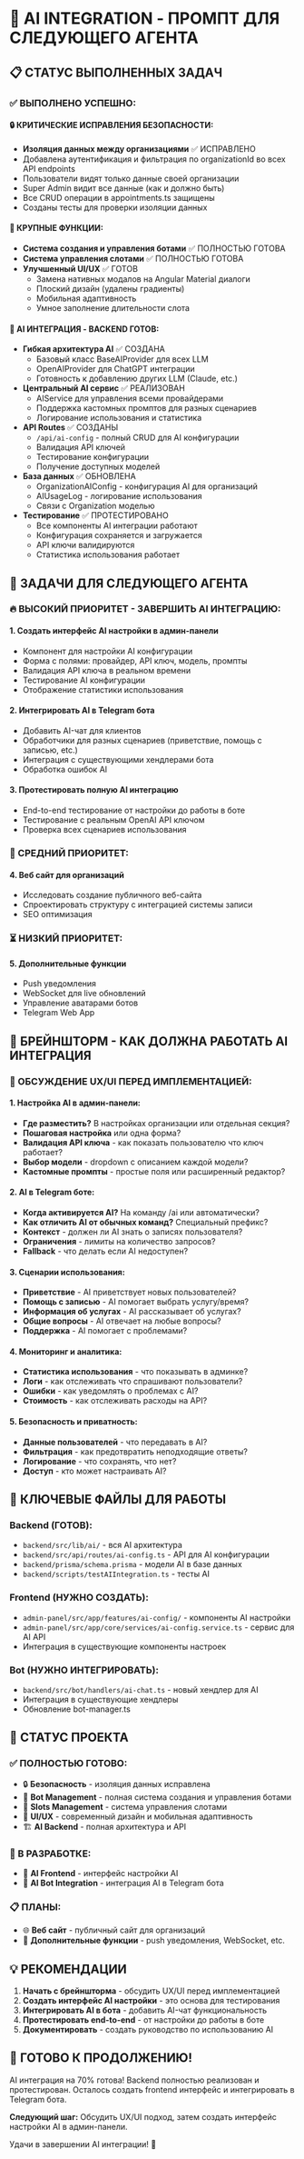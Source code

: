 # 🤖 AI INTEGRATION - ПРОМПТ ДЛЯ СЛЕДУЮЩЕГО АГЕНТА

## 📋 СТАТУС ВЫПОЛНЕННЫХ ЗАДАЧ

### ✅ ВЫПОЛНЕНО УСПЕШНО:

#### 🔒 КРИТИЧЕСКИЕ ИСПРАВЛЕНИЯ БЕЗОПАСНОСТИ:
- **Изоляция данных между организациями** ✅ ИСПРАВЛЕНО
- Добавлена аутентификация и фильтрация по organizationId во всех API endpoints
- Пользователи видят только данные своей организации
- Super Admin видит все данные (как и должно быть)
- Все CRUD операции в appointments.ts защищены
- Созданы тесты для проверки изоляции данных

#### 🚀 КРУПНЫЕ ФУНКЦИИ:
- **Система создания и управления ботами** ✅ ПОЛНОСТЬЮ ГОТОВА
- **Система управления слотами** ✅ ПОЛНОСТЬЮ ГОТОВА
- **Улучшенный UI/UX** ✅ ГОТОВ
  - Замена нативных модалов на Angular Material диалоги
  - Плоский дизайн (удалены градиенты)
  - Мобильная адаптивность
  - Умное заполнение длительности слота

#### 🤖 AI ИНТЕГРАЦИЯ - BACKEND ГОТОВ:
- **Гибкая архитектура AI** ✅ СОЗДАНА
  - Базовый класс BaseAIProvider для всех LLM
  - OpenAIProvider для ChatGPT интеграции
  - Готовность к добавлению других LLM (Claude, etc.)
- **Центральный AI сервис** ✅ РЕАЛИЗОВАН
  - AIService для управления всеми провайдерами
  - Поддержка кастомных промптов для разных сценариев
  - Логирование использования и статистика
- **API Routes** ✅ СОЗДАНЫ
  - `/api/ai-config` - полный CRUD для AI конфигурации
  - Валидация API ключей
  - Тестирование конфигурации
  - Получение доступных моделей
- **База данных** ✅ ОБНОВЛЕНА
  - OrganizationAIConfig - конфигурация AI для организаций
  - AIUsageLog - логирование использования
  - Связи с Organization моделью
- **Тестирование** ✅ ПРОТЕСТИРОВАНО
  - Все компоненты AI интеграции работают
  - Конфигурация сохраняется и загружается
  - API ключи валидируются
  - Статистика использования работает

## 🎯 ЗАДАЧИ ДЛЯ СЛЕДУЮЩЕГО АГЕНТА

### 🔥 ВЫСОКИЙ ПРИОРИТЕТ - ЗАВЕРШИТЬ AI ИНТЕГРАЦИЮ:

#### 1. **Создать интерфейс AI настройки в админ-панели**
- Компонент для настройки AI конфигурации
- Форма с полями: провайдер, API ключ, модель, промпты
- Валидация API ключа в реальном времени
- Тестирование AI конфигурации
- Отображение статистики использования

#### 2. **Интегрировать AI в Telegram бота**
- Добавить AI-чат для клиентов
- Обработчики для разных сценариев (приветствие, помощь с записью, etc.)
- Интеграция с существующими хендлерами бота
- Обработка ошибок AI

#### 3. **Протестировать полную AI интеграцию**
- End-to-end тестирование от настройки до работы в боте
- Тестирование с реальным OpenAI API ключом
- Проверка всех сценариев использования

### 🔄 СРЕДНИЙ ПРИОРИТЕТ:

#### 4. **Веб сайт для организаций**
- Исследовать создание публичного веб-сайта
- Спроектировать структуру с интеграцией системы записи
- SEO оптимизация

### ⏳ НИЗКИЙ ПРИОРИТЕТ:

#### 5. **Дополнительные функции**
- Push уведомления
- WebSocket для live обновлений
- Управление аватарами ботов
- Telegram Web App

## 🧠 БРЕЙНШТОРМ - КАК ДОЛЖНА РАБОТАТЬ AI ИНТЕГРАЦИЯ

### 💭 ОБСУЖДЕНИЕ UX/UI ПЕРЕД ИМПЛЕМЕНТАЦИЕЙ:

#### **1. Настройка AI в админ-панели:**
- **Где разместить?** В настройках организации или отдельная секция?
- **Пошаговая настройка** или одна форма?
- **Валидация API ключа** - как показать пользователю что ключ работает?
- **Выбор модели** - dropdown с описанием каждой модели?
- **Кастомные промпты** - простые поля или расширенный редактор?

#### **2. AI в Telegram боте:**
- **Когда активируется AI?** На команду /ai или автоматически?
- **Как отличить AI от обычных команд?** Специальный префикс?
- **Контекст** - должен ли AI знать о записях пользователя?
- **Ограничения** - лимиты на количество запросов?
- **Fallback** - что делать если AI недоступен?

#### **3. Сценарии использования:**
- **Приветствие** - AI приветствует новых пользователей?
- **Помощь с записью** - AI помогает выбрать услугу/время?
- **Информация об услугах** - AI рассказывает об услугах?
- **Общие вопросы** - AI отвечает на любые вопросы?
- **Поддержка** - AI помогает с проблемами?

#### **4. Мониторинг и аналитика:**
- **Статистика использования** - что показывать в админке?
- **Логи** - как отслеживать что спрашивают пользователи?
- **Ошибки** - как уведомлять о проблемах с AI?
- **Стоимость** - как отслеживать расходы на API?

#### **5. Безопасность и приватность:**
- **Данные пользователей** - что передавать в AI?
- **Фильтрация** - как предотвратить неподходящие ответы?
- **Логирование** - что сохранять, что нет?
- **Доступ** - кто может настраивать AI?

## 🔧 КЛЮЧЕВЫЕ ФАЙЛЫ ДЛЯ РАБОТЫ

### Backend (ГОТОВ):
- `backend/src/lib/ai/` - вся AI архитектура
- `backend/src/api/routes/ai-config.ts` - API для AI конфигурации
- `backend/prisma/schema.prisma` - модели AI в базе данных
- `backend/scripts/testAIIntegration.ts` - тесты AI

### Frontend (НУЖНО СОЗДАТЬ):
- `admin-panel/src/app/features/ai-config/` - компоненты AI настройки
- `admin-panel/src/app/core/services/ai-config.service.ts` - сервис для AI API
- Интеграция в существующие компоненты настроек

### Bot (НУЖНО ИНТЕГРИРОВАТЬ):
- `backend/src/bot/handlers/ai-chat.ts` - новый хендлер для AI
- Интеграция в существующие хендлеры
- Обновление bot-manager.ts

## 🎯 СТАТУС ПРОЕКТА

### ✅ ПОЛНОСТЬЮ ГОТОВО:
- 🔒 **Безопасность** - изоляция данных исправлена
- 🤖 **Bot Management** - полная система создания и управления ботами
- 📅 **Slots Management** - система управления слотами
- 🎨 **UI/UX** - современный дизайн и мобильная адаптивность
- 🏗️ **AI Backend** - полная архитектура и API

### 🚧 В РАЗРАБОТКЕ:
- 🤖 **AI Frontend** - интерфейс настройки AI
- 🤖 **AI Bot Integration** - интеграция AI в Telegram бота

### 📋 ПЛАНЫ:
- 🌐 **Веб сайт** - публичный сайт для организаций
- 📱 **Дополнительные функции** - push уведомления, WebSocket, etc.

## 💡 РЕКОМЕНДАЦИИ

1. **Начать с брейншторма** - обсудить UX/UI перед имплементацией
2. **Создать интерфейс AI настройки** - это основа для тестирования
3. **Интегрировать AI в бота** - добавить AI-чат функциональность
4. **Протестировать end-to-end** - от настройки до работы в боте
5. **Документировать** - создать руководство по использованию AI

## 🚀 ГОТОВО К ПРОДОЛЖЕНИЮ!

AI интеграция на 70% готова! Backend полностью реализован и протестирован. Осталось создать frontend интерфейс и интегрировать в Telegram бота.

**Следующий шаг:** Обсудить UX/UI подход, затем создать интерфейс настройки AI в админ-панели.

Удачи в завершении AI интеграции! 🚀

